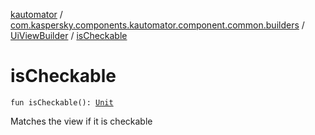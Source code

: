 [kautomator](../../index.md) / [com.kaspersky.components.kautomator.component.common.builders](../index.md) / [UiViewBuilder](index.md) / [isCheckable](./is-checkable.md)

# isCheckable

`fun isCheckable(): `[`Unit`](https://kotlinlang.org/api/latest/jvm/stdlib/kotlin/-unit/index.html)

Matches the view if it is checkable

